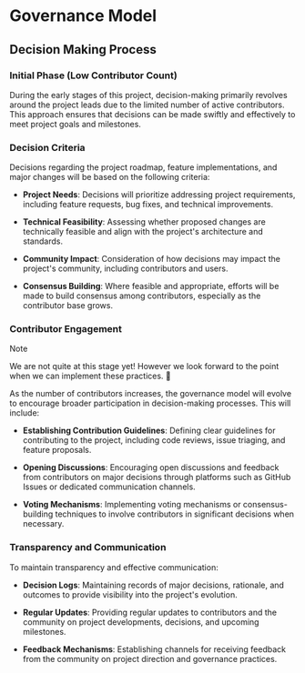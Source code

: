 # Governance Model

## Decision Making Process

### Initial Phase (Low Contributor Count)

During the early stages of this project, decision-making primarily revolves
around the project leads due to the limited number of active contributors.
This approach ensures that decisions can be made swiftly and effectively to
meet project goals and milestones.

### Decision Criteria

Decisions regarding the project roadmap, feature implementations, and major
changes will be based on the following criteria:

- **Project Needs**: Decisions will prioritize addressing project requirements,
  including feature requests, bug fixes, and technical improvements.

- **Technical Feasibility**: Assessing whether proposed changes are technically
  feasible and align with the project's architecture and standards.

- **Community Impact**: Consideration of how decisions may impact the project's
  community, including contributors and users.

- **Consensus Building**: Where feasible and appropriate, efforts will be made
  to build consensus among contributors, especially as the contributor base grows.

### Contributor Engagement

> [!NOTE]
> We are not quite at this stage yet! However we look forward to the point when
> we can implement these practices. 🙂

As the number of contributors increases, the governance model will evolve to
encourage broader participation in decision-making processes. This will include:

- **Establishing Contribution Guidelines**: Defining clear guidelines for
  contributing to the project, including code reviews, issue triaging, and
  feature proposals.

- **Opening Discussions**: Encouraging open discussions and feedback from
  contributors on major decisions through platforms such as GitHub Issues or
  dedicated communication channels.

- **Voting Mechanisms**: Implementing voting mechanisms or consensus-building
  techniques to involve contributors in significant decisions when necessary.

### Transparency and Communication

To maintain transparency and effective communication:

- **Decision Logs**: Maintaining records of major decisions, rationale, and
  outcomes to provide visibility into the project's evolution.

- **Regular Updates**: Providing regular updates to contributors and the
  community on project developments, decisions, and upcoming milestones.

- **Feedback Mechanisms**: Establishing channels for receiving feedback from
  the community on project direction and governance practices.
